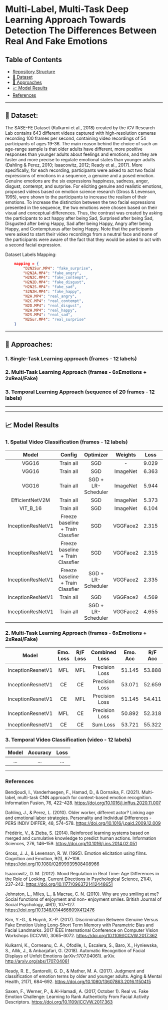 # Multi-Label, Multi-Task Deep Learning Approach Towards Detection The Differences Between Real And Fake Emotions
## Table of Contents
- [Repository Structure](#repository-structure)
- [💾 Dataset](#dataset)
- [🚀 Approaches](#approaches)
- [📈 Model Results](#model-results)
- [References](#references)

---------------------
## 💾 Dataset:
The SASE-FE Dataset (Kulkarni et al., 2018) created by the iCV Research Lab contains 643 different videos captured with high-resolution cameras recording 100 frames per second, containing video recordings of 54 participants of ages 19-36. The main reason behind the choice of such an age-range sample is that older adults have different, more positive responses than younger adults about feelings and emotions, and they are faster and more precise to regulate emotional states than younger adults (Dahling & Perez, 2010; Isaacowitz, 2012; Ready et al., 2017). More specifically, for each recording, participants were asked to act two facial expressions of emotions in a sequence, a genuine and a posed emotion. Genuine emotions are the six expressions happiness, sadness, anger, disgust, contempt, and surprise. For eliciting genuine and realistic emotions, proposed videos based on emotion science research (Gross & Levenson, 1995), were shown to the participants to increase the realism of their emotions. To increase the distinction between the two facial expressions presented in the sequence, the two emotions were chosen based on their visual and conceptual differences. Thus, the contrast was created by asking the participants to act happy after being Sad, Surprised after being Sad, Disgusted after being Happy, Sad after being Happy, Angry after being Happy, and Contemptuous after being Happy. Note that the participants were asked to start their video recordings from a neutral face and none of the participants were aware of the fact that they would be asked to act with a second facial expression.

Dataset Labels Mapping:
```JSON
    mapping = {
        "D2N2Sur.MP4": "fake_surprise",
        "H2N2A.MP4": "fake_angry",
        "H2N2C.MP4": "fake_contempt",
        "H2N2D.MP4": "fake_disgust",
        "H2N2S.MP4": "fake_sad",
        "S2N2H.MP4": "fake_happy",
        "N2A.MP4": "real_angry",
        "N2C.MP4": "real_contempt",
        "N2D.MP4": "real_disgust",
        "N2H.MP4": "real_happy",
        "N2S.MP4": "real_sad",
        "N2Sur.MP4": "real_surprise"
    }
```

---------------------
## 🚀 Approaches:
### 1. Single-Task Learning approach (frames - 12 labels)

### 2. Multi-Task Learning Approach (frames - 6xEmotions + 2xReal/Fake)

### 3. Temporal Learning Approach (sequence of 20 frames - 12 labels)

-----------



---------------------
## 📈 Model Results
### 1. Spatial Video Classification (frames - 12 labels)
| Model | Config | Optimizer | Weights | Loss | Accuracy |
| :---: | :---: | :---: | :---: | :---: | :---: |
| VGG16 | Train all | SGD | - | 9.029 | 15.922 |
| VGG16 | Train all | SGD | ImageNet | 6.363 | 20.439 |
| VGG16 | Train all | SGD + LR-Scheduler | ImageNet | 5.944 | 26.010 |
| EfficientNetV2M | Train all | SGD | ImageNet | 5.373 | 26.644 |
|VIT_B_16 | Train all | SGD | ImageNet | 6.104 | 21.810 |
| InceptionResNetV1 | Freeze baseline + Train Classfier | SGD | VGGFace2 | 2.315 | 19.892 |
| InceptionResNetV1 | Freeze baseline + Train Classfier | SGD | VGGFace2 | 2.315 | 19.892 |
| InceptionResNetV1 | Freeze baseline + Train Classfier | SGD + LR-Scheduler | VGGFace2 | 2.335 | 18.497 |
| InceptionResNetV1 | Train all  | SGD | VGGFace2 | 4.569 | 27.817 |
| InceptionResNetV1 | Train all  | SGD + LR-Scheduler | VGGFace2 | 4.655 | **29.062** |



### 2. Multi-Task Learning Approach (frames - 6xEmotions + 2xReal/Fake)
| Model 	| Emo. Loss | R/F Loss | Combined Loss | Emo. Acc | R/F Acc | Overall Acc | Overall Loss |
| :---: |  :---: | :---: | :---: | :---: | :---: | :---: | :---: |
| InceptionResnetV1 	| MFL | MFL | Precision Loss | 51.145 | 53.888  | 52.516  | 1.267  |
| InceptionResnetV1 	| CE | CE | Precision Loss | 53.071  | 52.659  | 52.865  | 1.588  |
| InceptionResnetV1 	| CE | MFL | Precision Loss | 51.145  | 54.411  | 52.778  | 1.778  |
| InceptionResnetV1 	| MFL | CE | Precision Loss | 50.892  | 52.318  | 51.605  | 1.867  |
| InceptionResnetV1 	| CE | CE | Sum Loss | 53.721 | 55.322 | **54.522** | 2.787 |



### 3. Temporal Video Classification (video - 12 labels)
| Model | Accuracy | Loss |
| :---: | :---: | :---: |
| ... | ... | ... |




---------------------
### References
Bendjoudi, I., Vanderhaegen, F., Hamad, D., & Dornaika, F. (2021). Multi-label, multi-task CNN approach for context-based emotion recognition. Information Fusion, 76, 422–428. https://doi.org/10.1016/j.inffus.2020.11.007

Dahling, J., & Perez, L. (2010). Older worker, different actor? Linking age and emotional labor strategies. Personality and Individual Differences - PERS INDIV DIFFER, 48, 574–578. https://doi.org/10.1016/j.paid.2009.12.009

Frédéric, V., & Zieba, S. (2014). Reinforced learning systems based on merged and cumulative knowledge to predict human actions. Information Sciences, 276, 146–159. https://doi.org/10.1016/j.ins.2014.02.051

Gross, J. J., & Levenson, R. W. (1995). Emotion elicitation using films. Cognition and Emotion, 9(1), 87–108. https://doi.org/10.1080/02699939508408966

Isaacowitz, D. M. (2012). Mood Regulation in Real Time: Age Differences in the Role of Looking. Current Directions in Psychological Science, 21(4), 237–242. https://doi.org/10.1177/0963721412448651

Johnston, L., Miles, L., & Macrae, C. N. (2010). Why are you smiling at me? Social functions of enjoyment and non- enjoyment smiles. British Journal of Social Psychology, 49(1), 107–127. https://doi.org/10.1348/014466609X412476

Kim, Y.-G., & Huynh, X.-P. (2017). Discrimination Between Genuine Versus Fake Emotion Using Long-Short Term Memory with Parametric Bias and Facial Landmarks. 2017 IEEE International Conference on Computer Vision Workshops (ICCVW), 3065–3072. https://doi.org/10.1109/ICCVW.2017.362

Kulkarni, K., Corneanu, C. A., Ofodile, I., Escalera, S., Baro, X., Hyniewska, S., Allik, J., & Anbarjafari, G. (2018). Automatic Recognition of Facial Displays of Unfelt Emotions (arXiv:1707.04061). arXiv. http://arxiv.org/abs/1707.04061

Ready, R. E., Santorelli, G. D., & Mather, M. A. (2017). Judgment and classification of emotion terms by older and younger adults. Aging & Mental Health, 21(7), 684–692. https://doi.org/10.1080/13607863.2016.1150415

Saxen, F., Werner, P., & Al-Hamadi, A. (2017, October 1). Real vs. Fake Emotion Challenge: Learning to Rank Authenticity From Facial Activity Descriptors. https://doi.org/10.1109/ICCVW.2017.363
